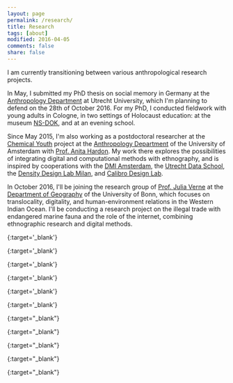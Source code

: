 ```yaml
---
layout: page
permalink: /research/
title: Research
tags: [about]
modified: 2016-04-05
comments: false
share: false
---
```


I am currently transitioning between various anthropological research projects.

In May, I submitted my PhD thesis on social memory in Germany at the [Anthropology Department][utrechtanthro] at Utrecht University,
which I'm planning to defend on the 28th of October 2016. For my PhD, I conducted fieldwork with young adults in Cologne, in two
settings of Holocaust education: at the museum [NS-DOK][nsdok], and at an evening school.

Since May 2015, I'm also working as a postdoctoral researcher at the [Chemical Youth][chem] project at the 
[Anthropology Department][uvaanthro] of the University of Amsterdam with [Prof. Anita Hardon][anita]. My work there explores
the possibilities of integrating digital and computational methods
with ethnography, and is inspired by cooperations with the [DMI Amsterdam][dmi], the [Utrecht Data School][uds], 
the [Density Design Lab Milan][density], and [Calibro Design Lab][calibro].

In October 2016, I'll be joining the research group of [Prof. Julia Verne][verne] at the [Department of Geography][geobonn]
of the University of Bonn, which focuses on translocality, digitality, and human-environment relations in the 
Western Indian Ocean. I'll be conducting a research project on the illegal trade with endangered marine fauna
and the role of the internet, combining ethnographic research and digital methods.



[utrechtanthro]: http://www.uu.nl/en/organisation/faculty-of-social-and-behavioural-sciences/about-the-faculty/departments/cultural-anthropology
{:target='_blank'}

[nsdok]: http://www.museenkoeln.de/ns-dokumentationszentrum/pages/314.aspx
{:target='_blank'}

[chem]: http://chemicalyouth.org/
{:target='_blank'}

[uvaanthro]: http://www.uva.nl/en/disciplines/anthropology
{:target='_blank'}

[anita]: http://www.uva.nl/over-de-uva/organisatie/medewerkers/content/h/a/a.p.hardon/a.p.hardon.html
{:target='_blank'}

[dmi]: https://wiki.digitalmethods.net/Dmi/WebHome
{:target='_blank'}

[uds]: http://www.dataschool.nl/en/home-2/
{:target="_blank"}

[density]: http://www.densitydesign.org/
{:target="_blank"}

[calibro]: http://calib.ro/
{:target="_blank"}

[verne]: https://www.geographie.uni-bonn.de/forschung/wissenschaftliche-bereiche/geographische-entwicklungsforschung/staff/prof.-dr.-julia-verne-1
{:target="_blank"}

[geobonn]: https://www.geographie.uni-bonn.de/
{:target="_blank"}
